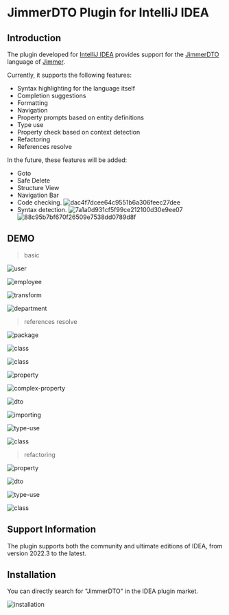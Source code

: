 # JimmerDTO Plugin for IntelliJ IDEA

## Introduction

The plugin developed for [IntelliJ IDEA](https://www.jetbrains.com/idea/) provides support for the [JimmerDTO](https://babyfish-ct.github.io/jimmer-doc/docs/object/view/dto-language/) language of [Jimmer](https://github.com/babyfish-ct/jimmer).

Currently, it supports the following features:

- Syntax highlighting for the language itself
- Completion suggestions
- Formatting
- Navigation
- Property prompts based on entity definitions
- Type use
- Property check based on context detection
- Refactoring
- References resolve﻿

In the future, these features will be added:

- Goto
- Safe Delete
- Structure View
- Navigation Bar﻿
- Code checking.
  ![dac4f7dcee64c9551b6a306feec27dee](https://github.com/user-attachments/assets/e5fbefff-60fd-4215-8c20-4ef01fba3c44)
- Syntax detection.
  ![7a1a0d931cf5f99ce212100d30e9ee07](https://github.com/user-attachments/assets/5f8a0d95-f7de-4728-90e1-c617766fbe66)
  ![88c95b7bf670f26509e7538dd0789d8f](https://github.com/user-attachments/assets/79916f4f-b93f-4f32-bab6-c6bf3127657c)



## DEMO

> basic

![user](https://github.com/user-attachments/assets/204246a8-0f17-48a5-82b8-f827300f7d5a)

![employee](https://github.com/user-attachments/assets/012721a8-554f-4ed1-a6e7-528111569f92)

![transform](https://github.com/user-attachments/assets/216860d0-f49d-41ac-9cd4-de2c47875a22)

![department](https://github.com/user-attachments/assets/4709e7a5-eca7-49a6-b286-9aeb99d354ac)

> references resolve

![package](https://github.com/user-attachments/assets/26df45c7-d898-4932-b983-3c21731e7056)

![class](https://github.com/user-attachments/assets/81a67c14-eee0-4438-af0e-216694ce64e8)

![class](https://github.com/user-attachments/assets/77da4b54-1d2b-4f2f-a4f8-20a7077d7b57)

![property](https://github.com/user-attachments/assets/ff41c664-e2a3-4ab2-bccf-0aca4487d423)

![complex-property](https://github.com/user-attachments/assets/9f613cbd-a252-46a8-976c-8f36f3210c2f)

![dto](https://github.com/user-attachments/assets/cd85d8ef-7ca8-47c6-af08-c20134966466)

![importing](https://github.com/user-attachments/assets/11d7e397-2224-4cc6-81dc-7c4b6b0cc7f4)

![type-use](https://github.com/user-attachments/assets/92e0cbeb-4291-4a27-ac04-14423e9e7931)

![class](https://github.com/user-attachments/assets/25f13075-9e06-443e-9eb5-7407c14af876)

> refactoring

![property](https://github.com/user-attachments/assets/f64b6329-a50d-4c70-943b-d48add3d0b53)

![dto](https://github.com/user-attachments/assets/6fc1fae0-a903-4be5-8a9d-d0fb6885bfa2)

![type-use](https://github.com/user-attachments/assets/48de9ed9-5047-4fad-ac69-06a941a4afd9)

![class](https://github.com/user-attachments/assets/f754092a-125a-42b2-8e11-443b61e2cd07)

## Support Information

The plugin supports both the community and ultimate editions of IDEA, from version 2022.3 to the latest.

## Installation

You can directly search for "JimmerDTO" in the IDEA plugin market.

![installation](https://github.com/user-attachments/assets/6dced294-6838-4c02-9f6f-c6f6f179c9be "installation")

